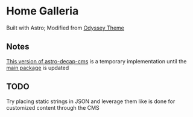 # Home Galleria

Built with Astro; Modified from [Odyssey Theme](https://github.com/treefarmstudio/odyssey-theme)

## Notes

[This version of astro-decap-cms](https://www.npmjs.com/package/@sickfob/astro-decap-cms) is a temporary implementation until the [main package](https://www.npmjs.com/package/astro-decap-cms) is updated

## TODO

Try placing static strings in JSON and leverage them like is done for customized content through the CMS
